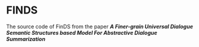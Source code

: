# FINDS
The source code of FinDS from the paper ***A Finer-grain Universal Dialogue Semantic Structures based Model For Abstractive Dialogue Summarization***
